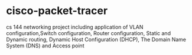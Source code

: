 # cisco-packet-tracer
cs 144
networking project including application of VLAN configuration,Switch configuration, Router configuration, Static and Dynamic routing, Dynamic Host Configuration (DHCP), 
The Domain Name System (DNS) and Access point 
